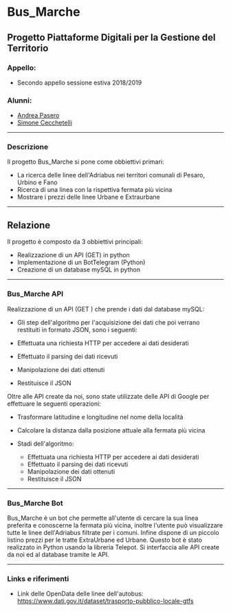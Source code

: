# Bus_Marche

## Progetto Piattaforme Digitali per la Gestione del Territorio ##

### Appello: ###
* Secondo appello sessione estiva 2018/2019

### Alunni: ###
* [Andrea Pasero](https://github.com/Bilashos)
* [Simone Cecchetelli](https://github.com/LeadSC)

-----------------------------------------------------

### Descrizione ###

Il progetto Bus_Marche si pone come obbiettivi primari:
* La ricerca delle linee dell'Adriabus nei territori comunali di Pesaro, Urbino e Fano
* Ricerca di una linea con la rispettiva fermata più vicina
* Mostrare i prezzi delle linee Urbane e Extraurbane

-----------------------------------------------------

## Relazione ##

Il progetto è composto da 3 obbiettivi principali:
 * Realizzazione di un API (GET) in python
 * Implementazione di un BotTelegram (Python)
 * Creazione di un database mySQL in python



 ----------------------------------------------------
### Bus_Marche API ###

Realizzazione di un API (GET ) che prende i dati dal database mySQL:

  * Gli step dell'algoritmo per l'acquisizione dei dati che poi verrano restituiti in formato JSON, sono i seguenti:

  * Effettuata una richiesta HTTP per accedere ai dati desiderati
  * Effettuato il parsing dei dati ricevuti 
  * Manipolazione dei dati ottenuti 
  * Restituisce il JSON

Oltre alle API create da noi, sono state utilizzate delle API di Google per effettuare le seguenti operazioni:
  
  * Trasformare latitudine e longitudine nel nome della località
  * Calcolare la distanza dalla posizione attuale alla fermata più vicina
    
  * Stadi dell'algoritmo:
      * Effettuata una richiesta HTTP per accedere ai dati desiderati
      * Effettuato il parsing dei dati ricevuti 
      * Manipolazione dei dati ottenuti 
      * Restituisce il JSON


------------------------------------

### Bus_Marche Bot ###

Bus_Marche è un bot che permette all'utente di cercare la sua linea preferita e conoscerne la fermata più vicina, inoltre l'utente può visualizzare tutte le linee dell'Adriabus filtrate per i comuni. Infine dispone di un piccolo listino prezzi per le tratte ExtraUrbane ed Urbane.
Questo bot è stato realizzato in Python usando la libreria Telepot. Si interfaccia alle API create da noi ed al database tramite le API.




----------------------------------------------------------
### Links e riferimenti ### 
 * Link delle OpenData delle linee dell'autobus: https://www.dati.gov.it/dataset/trasporto-pubblico-locale-gtfs
 


